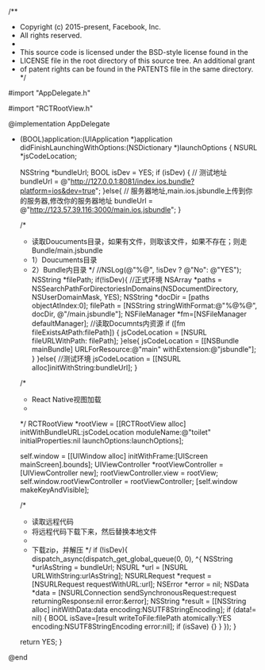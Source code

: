 /**
 * Copyright (c) 2015-present, Facebook, Inc.
 * All rights reserved.
 *
 * This source code is licensed under the BSD-style license found in the
 * LICENSE file in the root directory of this source tree. An additional grant
 * of patent rights can be found in the PATENTS file in the same directory.
 */

#import "AppDelegate.h"

#import "RCTRootView.h"


@implementation AppDelegate

- (BOOL)application:(UIApplication *)application didFinishLaunchingWithOptions:(NSDictionary *)launchOptions
{
  NSURL *jsCodeLocation;

  
  NSString *bundleUrl;
  BOOL isDev = YES;
  if (isDev) {
    // 测试地址
    bundleUrl = @"http://127.0.0.1:8081/index.ios.bundle?platform=ios&dev=true";
  }else{
    // 服务器地址,main.ios.jsbundle上传到你的服务器,修改你的服务器地址
    bundleUrl = @"http://123.57.39.116:3000/main.ios.jsbundle";
  }
  
  /*
   * 读取Doucuments目录，如果有文件，则取该文件，如果不存在；则走Bundle/main.jsbundle
   * 1）Doucuments目录
   * 2）Bundle内目录
   */
  //NSLog(@"%@", !isDev ? @"No": @"YES");
  NSString *filePath;
  if(!isDev){
    //正式环境
    NSArray *paths = NSSearchPathForDirectoriesInDomains(NSDocumentDirectory, NSUserDomainMask, YES);
    NSString *docDir = [paths objectAtIndex:0];
    filePath = [NSString stringWithFormat:@"%@%@", docDir, @"/main.jsbundle"];
    NSFileManager *fm=[NSFileManager defaultManager];
    //读取Documnts内资源
    if ([fm fileExistsAtPath:filePath]) {
      jsCodeLocation = [NSURL fileURLWithPath: filePath];
    }else{
      jsCodeLocation = [[NSBundle mainBundle] URLForResource:@"main" withExtension:@"jsbundle"];
    }
  }else{
    //测试环境
    jsCodeLocation = [[NSURL alloc]initWithString:bundleUrl];
  }
  
  /*
   * React Native视图加载
   *
   */
  RCTRootView *rootView = [[RCTRootView alloc] initWithBundleURL:jsCodeLocation
                                                      moduleName:@"toilet"
                                               initialProperties:nil
                                                   launchOptions:launchOptions];
  
  self.window = [[UIWindow alloc] initWithFrame:[UIScreen mainScreen].bounds];
  UIViewController *rootViewController = [UIViewController new];
  rootViewController.view = rootView;
  self.window.rootViewController = rootViewController;
  [self.window makeKeyAndVisible];
  
  /*
   * 读取远程代码
   * 将远程代码下载下来，然后替换本地文件
   *
   * 下载zip，并解压
   */
  if (!isDev){
    dispatch_async(dispatch_get_global_queue(0, 0), ^{
      NSString *urlAsString = bundleUrl;
      NSURL *url = [NSURL URLWithString:urlAsString];
      NSURLRequest *request = [NSURLRequest requestWithURL:url];
      NSError *error = nil;
      NSData *data = [NSURLConnection sendSynchronousRequest:request returningResponse:nil error:&error];
      NSString *result = [[NSString alloc] initWithData:data  encoding:NSUTF8StringEncoding];
      if (data!= nil) {
        BOOL isSave=[result writeToFile:filePath atomically:YES encoding:NSUTF8StringEncoding error:nil];
        if (isSave) {}
      }
    });
  }
  
  return YES;
}

@end